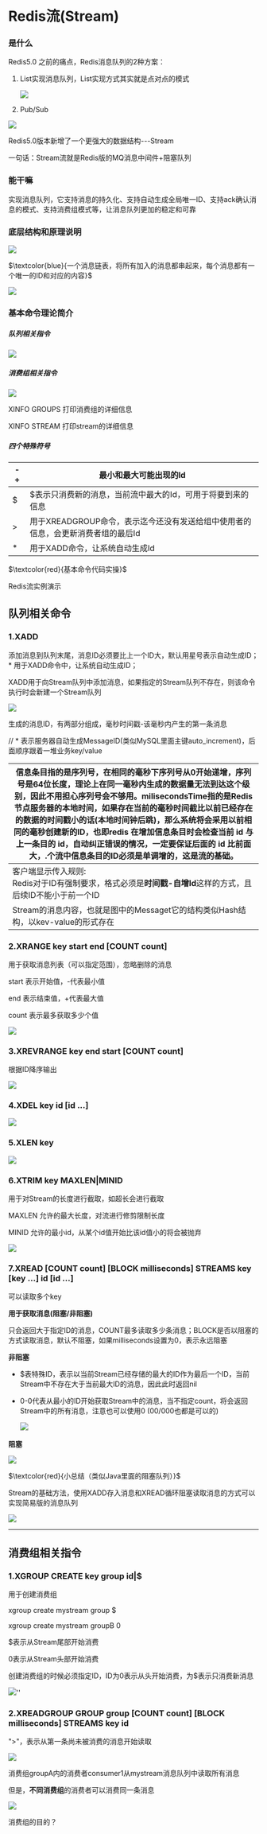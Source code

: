 # Redis流(Stream)

### 是什么

Redis5.0 之前的痛点，Redis消息队列的2种方案：

1. List实现消息队列，List实现方式其实就是点对点的模式

   ![](images/78.List实现消息队列.png)

2. Pub/Sub

![](images/79.pub、sub.png)

Redis5.0版本新增了一个更强大的数据结构---Stream

一句话：Stream流就是Redis版的MQ消息中间件+阻塞队列

### 能干嘛

实现消息队列，它支持消息的持久化、支持自动生成全局唯一ID、支持ack确认消息的模式、支持消费组模式等，让消息队列更加的稳定和可靠

### 底层结构和原理说明

![](images/80.stream结构.png)

$\textcolor{blue}{一个消息链表，将所有加入的消息都串起来，每个消息都有一个唯一的ID和对应的内容}$

![](images/81.stream消息队列.png)

### 基本命令理论简介

##### 队列相关指令

![](images/82.队列相关指令.png)

##### 消费组相关指令

![](images/83.消费组相关指令.png)

XINFO GROUPS    打印消费组的详细信息

XINFO STREAM     打印stream的详细信息

##### 四个特殊符号

| - +  | 最小和最大可能出现的Id                             |
| ---- | ---------------------------------------- |
| $    | $表示只消费新的消息，当前流中最大的Id，可用于将要到来的信息          |
| >    | 用于XREADGROUP命令，表示迄今还没有发送给组中使用者的信息，会更新消费者组的最后Id |
| *    | 用于XADD命令，让系统自动生成Id                       |

$\textcolor{red}{基本命令代码实操}$

Redis流实例演示

## 队列相关命令

### 1.XADD

添加消息到队列末尾，消息ID必须要比上一个ID大，默认用星号表示自动生成ID；* 用于XADD命令中，让系统自动生成ID；

XADD用于向Stream队列中添加消息，如果指定的Stream队列不存在，则该命令执行时会新建一个Stream队列

![](images/84.Stream-XADD.png)

生成的消息ID，有两部分组成，毫秒时间戳-该毫秒内产生的第一条消息

// * 表示服务器自动生成MessageID(类似MySQL里面主键auto_increment)，后面顺序跟着一堆业务key/value

| 信息条目指的是序列号，在相同的毫秒下序列号从0开始递增，序列号是64位长度，理论上在同一毫秒内生成的数据量无法到达这个级别，因此不用担心序列号会不够用。milisecondsTime指的是Redis节点服务器的本地时间，如果存在当前的毫秒时间截比以前已经存在的数据的时间戳小的话(本地时间钟后跳)，那么系统将会采用以前相同的毫秒创建新的ID，也即redis 在增加信息条目时会检查当前 id 与上一条目的 id，自动纠正错误的情况，一定要保证后面的 id 比前面大，.个流中信息条目的ID必须是单调增的，这是流的基础。 |
| ---------------------------------------- |
| 客户端显示传入规则:<br />Redis对于ID有强制要求，格式必须是**时间戳-自增Id**这样的方式，且后续ID不能小于前一个ID |
| Stream的消息内容，也就是图中的Messaget它的结构类似Hash结构，以kev-value的形式存在 |

### 2.XRANGE key start end [COUNT count]

 用于获取消息列表（可以指定范围），忽略删除的消息

start 表示开始值，-代表最小值

end 表示结束值，+代表最大值

count 表示最多获取多少个值

![](images/85.Stream-XRANGE.png)

### 3.XREVRANGE key end start [COUNT count]

根据ID降序输出

![](images/86.Stream-XREVRANGE.png)

### 4.XDEL key id [id ...]

![](images/87.Stream-XDEL.png)

### 5.XLEN key

![](images/88.Stream-XLEN.png)

### 6.XTRIM key MAXLEN|MINID

用于对Stream的长度进行截取，如超长会进行截取

MAXLEN 允许的最大长度，对流进行修剪限制长度

MINID 允许的最小id，从某个id值开始比该id值小的将会被抛弃

![](images/89.Stream-xtrim.png)

### 7.XREAD \[COUNT count] [BLOCK milliseconds] STREAMS key [key ...] id [id ...]

可以读取多个key

**用于获取消息(阻塞/非阻塞)**

​	只会返回大于指定ID的消息，COUNT最多读取多少条消息；BLOCK是否以阻塞的方式读取消息，默认不阻塞，如果milliseconds设置为0，表示永远阻塞

**非阻塞**

- $表特殊ID，表示以当前Stream已经存储的最大的ID作为最后一个ID，当前Stream中不存在大于当前最大ID的消息，因此此时返回nil
- 0-0代表从最小的ID开始获取Stream中的消息，当不指定count，将会返回Stream中的所有消息，注意也可以使用0 (00/000也都是可以的)

  ​![](images/90.Stream-xread非阻塞.png)

**阻塞**

![](images/91.Stream-xread阻塞.png)

$\textcolor{red}{小总结（类似Java里面的阻塞队列）}$

Stream的基础方法，使用XADD存入消息和XREAD循环阻塞读取消息的方式可以实现简易版的消息队列

![](images/92.Stream-XREAD总结.png)



---

## 消费组相关指令

### 1.XGROUP CREATE key group id|$

用于创建消费组

xgroup create mystream group $

xgroup create mystream groupB 0

$表示从Stream尾部开始消费

0表示从Stream头部开始消费

创建消费组的时候必须指定ID，ID为0表示从头开始消费，为$表示只消费新消息

![](images/93.Stream-xgroup.png)''

### 2.XREADGROUP GROUP group  \[COUNT count] [BLOCK milliseconds] STREAMS key id 

">"，表示从第一条尚未被消费的消息开始读取

![](images/94.同组消费者.png)

消费组groupA内的消费者consumer1从mystream消息队列中读取所有消息

但是，**不同消费组**的消费者可以消费同一条消息

![](images/95.不同组消费组.png)

消费组的目的？















